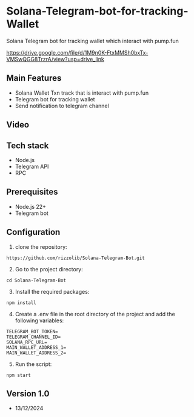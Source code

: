 # Solana-Telegram-bot-for-tracking-Wallet

Solana Telegram bot for tracking wallet which interact with pump.fun

https://drive.google.com/file/d/1M9n0K-FtxMMSh0bxTx-VMSwQGG8TrzrA/view?usp=drive_link

## Main Features

- Solana Wallet Txn track that is interact with pump.fun
- Telegram bot for tracking wallet
- Send notification to telegram channel

## Video

## Tech stack

- Node.js
- Telegram API
- RPC

## Prerequisites

- Node.js 22+
- Telegram bot

## Configuration

1. clone the repository:

```
https://github.com/rizzolib/Solana-Telegram-Bot.git
```

2. Go to the project directory:

```
cd Solana-Telegram-Bot
```

3. Install the required packages:

```
npm install
```

4. Create a .env file in the root directory of the project and add the following variables:

```
TELEGRAM_BOT_TOKEN=
TELEGRAM_CHANNEL_ID=
SOLANA_RPC_URL=
MAIN_WALLET_ADDRESS_1=
MAIN_WALLET_ADDRESS_2=
```

5. Run the script:

```
npm start
```

## Version 1.0

- 13/12/2024
